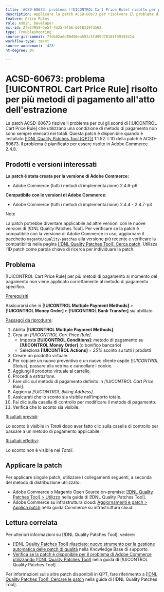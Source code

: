 ```yaml
---
title: 'ACSD-60673: problema [!UICONTROL Cart Price Rule] risolto per più metodi di pagamento all''atto dell''estrazione'
description: Applicare la patch ACSD-60673 per risolvere il problema di Adobe Commerce in cui gli sconti di un [!UICONTROL Cart Price Rule] che utilizzano una condizione di metodo di pagamento non sono sempre elencati nei totali.
feature: Price Rules
role: Admin, Developer
exl-id: 2fe27959-5e5f-4d25-9f56-b0f8319fd562
type: Troubleshooting
source-git-commit: 7fdb02a6d89d50ea593c5fd99d78101f89198424
workflow-type: tm+mt
source-wordcount: '428'
ht-degree: 0%

---
```


# ACSD-60673: problema [!UICONTROL Cart Price Rule] risolto per più metodi di pagamento all&#39;atto dell&#39;estrazione

La patch ACSD-60673 risolve il problema per cui gli sconti di [!UICONTROL Cart Price Rule] che utilizzano una condizione di metodo di pagamento non sono sempre elencati nei totali. Questa patch è disponibile quando è installato [[!DNL Quality Patches Tool (QPT)]](https://experienceleague.adobe.com/en/docs/commerce-operations/tools/quality-patches-tool/quality-patches-tool-to-self-serve-quality-patches) 1.1.52. L’ID della patch è ACSD-60673. Il problema è pianificato per essere risolto in Adobe Commerce 2.4.8.

## Prodotti e versioni interessati

**La patch è stata creata per la versione di Adobe Commerce:**

* Adobe Commerce (tutti i metodi di implementazione) 2.4.6-p6

**Compatibile con le versioni di Adobe Commerce:**

* Adobe Commerce (tutti i metodi di implementazione) 2.4.4 - 2.4.7-p3

>[!NOTE]
>
>La patch potrebbe diventare applicabile ad altre versioni con le nuove versioni di [!DNL Quality Patches Tool]. Per verificare se la patch è compatibile con la versione di Adobe Commerce in uso, aggiornare il pacchetto `magento/quality-patches` alla versione più recente e verificare la compatibilità nella pagina [[!DNL Quality Patches Tool]: Cerca patch](https://experienceleague.adobe.com/tools/commerce-quality-patches/index.html). Utilizza l’ID patch come parola chiave di ricerca per individuare la patch.

## Problema

[!UICONTROL Cart Price Rule] per più metodi di pagamento al momento del pagamento non viene applicato correttamente al metodo di pagamento specifico.

<u>Prerequisiti</u>

Assicurarsi che in **[!UICONTROL Multiple Payment Methods]** > **[!UICONTROL Money Order]** e **[!UICONTROL Bank Transfer]** sia abilitato.

<u>Passaggi da riprodurre</u>:

1. Abilita **[!UICONTROL Multiple Payment Methods]**.
1. Crea un *[!UICONTROL Cart Price Rule]*.
   * Imposta **[!UICONTROL Conditions]**: metodo di pagamento su **[!UICONTROL Money Order]** (o bonifico bancario)
   * Seleziona **[!UICONTROL Actions]** = *25%* sconto su tutti i prodotti
1. Creare un prodotto virtuale.
1. Per copiare un nuovo preventivo e un nuovo cliente ospite *[!UICONTROL Status]*, passare alla vetrina e cancellare i cookie.
1. Aggiungi il prodotto virtuale al carrello.
1. Procedi a *estrazione*.
1. Fare clic sul metodo di pagamento definito in *[!UICONTROL Cart Price Rule]*.
1. Aggiorna *[!UICONTROL Billing Address]*.
1. Assicurati che lo sconto sia visibile nell’importo totale.
1. Fai clic sulla casella di controllo per modificare il metodo di pagamento.
1. Verifica che lo sconto sia visibile.

<u>Risultati previsti</u>:

Lo sconto è visibile in *Totali* dopo aver fatto clic sulla casella di controllo per passare a un metodo di pagamento applicabile.

<u>Risultati effettivi</u>:

Lo sconto non è visibile nei *Totali*.

## Applicare la patch

Per applicare singole patch, utilizzare i collegamenti seguenti, a seconda del metodo di distribuzione utilizzato:

* Adobe Commerce o Magento Open Source on-premise: [[!DNL Quality Patches Tool] > Utilizzo](/help/tools/quality-patches-tool/usage.md) nella guida di [!DNL Quality Patches Tool].
* Adobe Commerce su infrastruttura cloud: [Aggiornamenti e patch > Applica patch](https://experienceleague.adobe.com/docs/commerce-cloud-service/user-guide/develop/upgrade/apply-patches.html) nella guida Commerce su infrastruttura cloud.

## Lettura correlata

Per ulteriori informazioni su [!DNL Quality Patches Tool], vedere:

* [[!DNL Quality Patches Tool] rilasciato: nuovo strumento per la gestione automatica delle patch di qualità](https://experienceleague.adobe.com/en/docs/commerce-operations/tools/quality-patches-tool/quality-patches-tool-to-self-serve-quality-patches) nella Knowledge Base di supporto.
* [Verifica se la patch è disponibile per il problema di Adobe Commerce utilizzando  [!DNL Quality Patches Tool]](/help/tools/quality-patches-tool/patches-available-in-qpt/check-patch-for-magento-issue-with-magento-quality-patches.md) nella guida di [!UICONTROL Quality Patches Tool].

Per informazioni sulle altre patch disponibili in QPT, fare riferimento a [[!DNL Quality Patches Tool]: Cercare le patch](https://experienceleague.adobe.com/tools/commerce-quality-patches/index.html) nella guida di [!DNL Quality Patches Tool].

